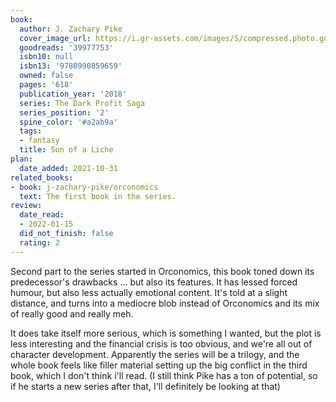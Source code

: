 ```yaml
---
book:
  author: J. Zachary Pike
  cover_image_url: https://i.gr-assets.com/images/S/compressed.photo.goodreads.com/books/1526778117l/39977753._SY475_.jpg
  goodreads: '39977753'
  isbn10: null
  isbn13: '9780990859659'
  owned: false
  pages: '618'
  publication_year: '2018'
  series: The Dark Profit Saga
  series_position: '2'
  spine_color: '#a2ab9a'
  tags:
  - fantasy
  title: Son of a Liche
plan:
  date_added: 2021-10-31
related_books:
- book: j-zachary-pike/orconomics
  text: The first book in the series.
review:
  date_read:
  - 2022-01-15
  did_not_finish: false
  rating: 2
---
```


Second part to the series started in Orconomics, this book toned down its predecessor's drawbacks … but also its
features. It has lessed forced humour, but also less actually emotional content. It's told at a slight distance, and
turns into a mediocre blob instead of Orconomics and its mix of really good and really meh.

It does take itself more serious, which is something I wanted, but the plot is less interesting and the financial crisis
is too obvious, and we're all out of character development. Apparently the series will be a trilogy, and the whole book
feels like filler material setting up the big conflict in the third  book, which I don't think i'll read. (I still think
Pike has a ton of potential, so if he starts a new series after that, I'll definitely be looking at that)
